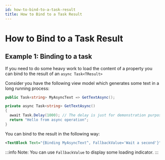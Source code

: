 ```yaml
---
id: how-to-bind-to-a-task-result
title: How to Bind to a Task Result
---
```



# How to Bind to a Task Result

## Example 1: Binding to a task

If you need to do some heavy work to load the content of a property you can bind to the result of an `async Task<TResult>`

Consider you have the following view model which generates some text in a long running process:

```csharp
public Task<string> MyAsyncText => GetTextAsync();

private async Task<string> GetTextAsync()
{
  await Task.Delay(1000); // The delay is just for demonstration purpose
  return "Hello from async operation";
}
```

You can bind to the result in the following way:

```xml
<TextBlock Text="{Binding MyAsyncText^, FallbackValue='Wait a second'}" />
```

:::info
Note: You can use `FallbackValue` to display some loading indicator.
:::
